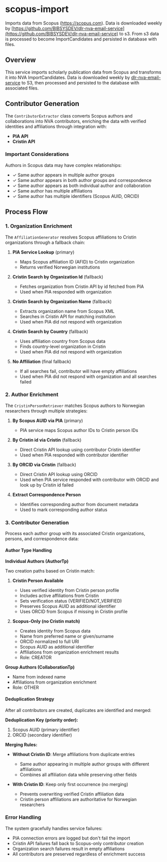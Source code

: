 # scopus-import
Imports data from Scopus (https://scopus.com). Data is downloaded weekly by [https://github.com/BIBSYSDEV/dlr-nva-email-service](https://github.com/BIBSYSDEV/dlr-nva-email-service) to s3.
From s3 data is processed to become ImportCandidates and persisted in database with files.

## Overview

This service imports scholarly publication data from Scopus and transforms it into NVA ImportCandidates. Data is downloaded weekly by [dlr-nva-email-service](https://github.com/BIBSYSDEV/dlr-nva-email-service) to S3, then processed and persisted to the database with associated files.

## Contributor Generation

The `ContributorExtractor` class converts Scopus authors and collaborations into NVA contributors, enriching the data with verified identities and affiliations through integration with:

- **PIA API**
- **Cristin API**

### Important Considerations

Authors in Scopus data may have complex relationships:

- ✓ Same author appears in multiple author groups
- ✓ Same author appears in both author groups and correspondence
- ✓ Same author appears as both individual author and collaboration
- ✓ Same author has multiple affiliations
- ✓ Same author has multiple identifiers (Scopus AUID, ORCID)

## Process Flow

### 1. Organization Enrichment

The `AffiliationGenerator` resolves Scopus affiliations to Cristin organizations through a fallback chain:

1. **PIA Service Lookup** (primary)
   - Maps Scopus affiliation ID (AFID) to Cristin organization
   - Returns verified Norwegian institutions

2. **Cristin Search by Organization Id** (fallback)
    - Fetches organization from Cristin API by id fetched from PIA
    - Used when PIA responded with organization
   
3. **Cristin Search by Organization Name** (fallback)
   - Extracts organization name from Scopus XML
   - Searches in Cristin API for matching institution
   - Used when PIA did not respond with organization

4. **Cristin Search by Country** (fallback)
   - Uses affiliation country from Scopus data
   - Finds country-level organization in Cristin
   - Used when PIA did not respond with organization

5. **No Affiliation** (final fallback)
   - If all searches fail, contributor will have empty affiliations
   - Used when PIA did not respond with organization and all searches failed

### 2. Author Enrichment

The `CristinPersonRetriever` matches Scopus authors to Norwegian researchers through multiple strategies:

1. **By Scopus AUID via PIA** (primary)
   - PIA service maps Scopus author IDs to Cristin person IDs

2. **By Cristin id via Cristin** (fallback)
    - Direct Cristin API lookup using contributor Cristin identifier
    - Used when PIA responded with contributor identifier
   
3. **By ORCID via Cristin** (fallback)
   - Direct Cristin API lookup using ORCID
   - Used when PIA service responded with contributor with ORCID and look up by Cristin id failed

4. **Extract Correspondence Person**
   - Identifies corresponding author from document metadata
   - Used to mark corresponding author status

### 3. Contributor Generation

Process each author group with its associated Cristin organizations, persons, and correspondence data:

#### Author Type Handling

**Individual Authors (AuthorTp)**

Two creation paths based on Cristin match:

1. **Cristin Person Available**
   - Uses verified identity from Cristin person profile
   - Includes active affiliations from Cristin
   - Sets verification status (VERIFIED/NOT_VERIFIED)
   - Preserves Scopus AUID as additional identifier
   - Uses ORCID from Scopus if missing in Cristin profile

2. **Scopus-Only (no Cristin match)**
   - Creates identity from Scopus data
   - Name from preferred name or given/surname
   - ORCID normalized to full URI
   - Scopus AUID as additional identifier
   - Affiliations from organization enrichment results
   - Role: CREATOR

**Group Authors (CollaborationTp)**
- Name from indexed name
- Affiliations from organization enrichment
- Role: OTHER

#### Deduplication Strategy

After all contributors are created, duplicates are identified and merged:

**Deduplication Key (priority order):**
1. Scopus AUID (primary identifier)
2. ORCID (secondary identifier)

**Merging Rules:**
- **Without Cristin ID**: Merge affiliations from duplicate entries
  - Same author appearing in multiple author groups with different affiliations
  - Combines all affiliation data while preserving other fields

- **With Cristin ID**: Keep only first occurrence (no merging)
  - Prevents overwriting verified Cristin affiliation data
  - Cristin person affiliations are authoritative for Norwegian researchers


### Error Handling

The system gracefully handles service failures:
- PIA connection errors are logged but don't fail the import
- Cristin API failures fall back to Scopus-only contributor creation
- Organization search failures result in empty affiliations
- All contributors are preserved regardless of enrichment success
